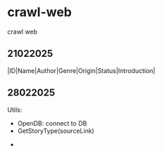 # crawl-web
crawl web 
## 21022025
|ID|Name|Author|Genre|Origin|Status|Introduction|
## 28022025
Utils:
- OpenDB: connect to DB
- GetStoryType(sourceLink)
+ 